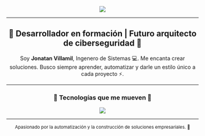<!-- Banner con animación -->
<p align="center">
  <img src="https://readme-typing-svg.herokuapp.com?font=Orbitron&size=40&duration=3000&pause=1000&color=FF5733&center=true&vCenter=true&width=800&lines=🚀+Hey!+Soy+Jonatan+Villamil;👨‍💻+Ingenero+de+Sistemas;⚡+Apasionado+por+el+desarrollo;⚡ +y+la+ciberseguridad;🔥+Let's+Code+the+Future!" />
</p>

---

<!-- Presentación -->
<h2 align="center">👾 Desarrollador en formación | Futuro arquitecto de ciberseguridad 🚀</h2>

<p align="center">
Soy <b>Jonatan Villamil</b>, Ingenero de Sistemas 💻.  
Me encanta crear soluciones.  
Busco siempre aprender, automatizar y darle un estilo único a cada proyecto ⚡.
</p>

---

<!-- Skills animadas -->
<h3 align="center">🚀 Tecnologías que me mueven 🚀</h3>
<p align="center">
  <img src="https://skillicons.dev/icons?i=cs,dotnet,git,github,bootstrap,mysql,postgres,visualstudio,vscode" />
</p>

---


<p align="center">
  <small>Apasionado por la automatización y la construcción de soluciones empresariales. 🚀</small>
</p>




